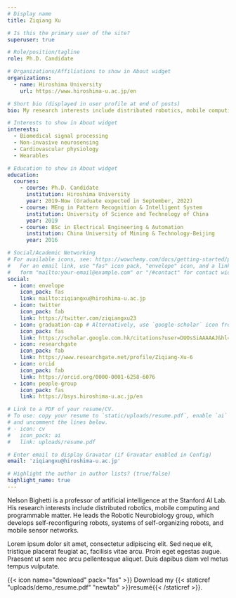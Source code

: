```yaml
---
# Display name
title: Ziqiang Xu

# Is this the primary user of the site?
superuser: true

# Role/position/tagline
role: Ph.D. Candidate

# Organizations/Affiliations to show in About widget
organizations:
  - name: Hiroshima University
    url: https://www.hiroshima-u.ac.jp/en

# Short bio (displayed in user profile at end of posts)
bio: My research interests include distributed robotics, mobile computing and programmable matter.

# Interests to show in About widget
interests:
  - Biomedical signal processing
  - Non-invasive neurosensing
  - Cardiovascular physiology
  - Wearables

# Education to show in About widget
education:
  courses:
    - course: Ph.D. Candidate
      institution: Hiroshima University
      year: 2019-Now (Graduate expected in September, 2022)
    - course: MEng in Pattern Recognition & Intelligent System
      institution: University of Science and Technology of China
      year: 2019
    - course: BSc in Electrical Engineering & Automation
      institution: China University of Mining & Technology-Beijing
      year: 2016

# Social/Academic Networking
# For available icons, see: https://wowchemy.com/docs/getting-started/page-builder/#icons
#   For an email link, use "fas" icon pack, "envelope" icon, and a link in the
#   form "mailto:your-email@example.com" or "/#contact" for contact widget.
social:
  - icon: envelope
    icon_pack: fas
    link: mailto:ziqiangxu@hiroshima-u.ac.jp
  - icon: twitter
    icon_pack: fab
    link: https://twitter.com/ziqiangxu23
  - icon: graduation-cap # Alternatively, use `google-scholar` icon from `ai` icon pack
    icon_pack: fas
    link: https://scholar.google.com.hk/citations?user=DUOsSiAAAAAJ&hl=en&oi=ao
  - icon: researchgate
    icon_pack: fab
    link: https://www.researchgate.net/profile/Ziqiang-Xu-6
  - icon: orcid
    icon_pack: fab
    link: https://orcid.org/0000-0001-6258-6076
  - icon: people-group
    icon_pack: fas
    link: https://bsys.hiroshima-u.ac.jp/en

# Link to a PDF of your resume/CV.
# To use: copy your resume to `static/uploads/resume.pdf`, enable `ai` icons in `params.toml`,
# and uncomment the lines below.
# - icon: cv
#   icon_pack: ai
#   link: uploads/resume.pdf

# Enter email to display Gravatar (if Gravatar enabled in Config)
email: 'ziqiangxu@hiroshima-u.ac.jp'

# Highlight the author in author lists? (true/false)
highlight_name: true
---
```


Nelson Bighetti is a professor of artificial intelligence at the Stanford AI Lab. His research interests include distributed robotics, mobile computing and programmable matter. He leads the Robotic Neurobiology group, which develops self-reconfiguring robots, systems of self-organizing robots, and mobile sensor networks.

Lorem ipsum dolor sit amet, consectetur adipiscing elit. Sed neque elit, tristique placerat feugiat ac, facilisis vitae arcu. Proin eget egestas augue. Praesent ut sem nec arcu pellentesque aliquet. Duis dapibus diam vel metus tempus vulputate.

{{< icon name="download" pack="fas" >}} Download my {{< staticref "uploads/demo_resume.pdf" "newtab" >}}resumé{{< /staticref >}}.
